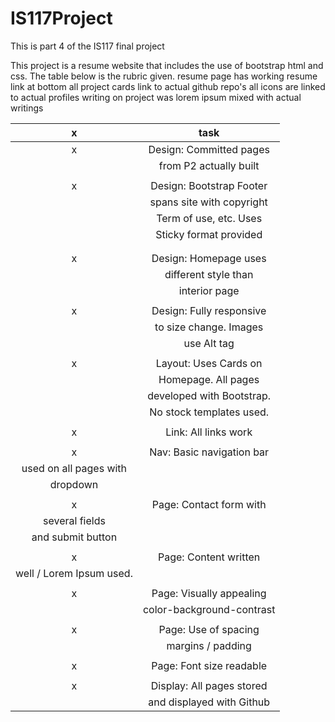 # IS117Project
This is part 4 of the IS117 final project

This project is a resume website that includes the use of bootstrap html and css.
The table below is the rubric given.
resume page has working resume link at bottom
all project cards link to actual github repo's
all icons are linked to actual profiles
writing on project was lorem ipsum mixed with actual writings

| x    |          task           |
|:----:|:-----------------------:|
|  x   | Design: Committed pages |
|      |  from P2 actually built |
|      |                         |
|   x  |Design: Bootstrap Footer |
|      |spans site with copyright|
|      |Term of use, etc. Uses   |
|      |Sticky format provided   |                      
|      |                         |
|      |                         |
|   x  |Design: Homepage uses    |
|      |different style than     |
|      |interior page            |             
|      |                         |
|   x  |Design: Fully responsive |
|      |to size change. Images   |
|      |use Alt tag              |           
|      |                         |
|   x  |Layout: Uses Cards on    |
|      |Homepage. All pages      |
|      |developed with Bootstrap.|
|      |No stock templates used. |                        
|      |                         |
|   x  |	Link: All links work   |
|      |                         |
|   x  |Nav: Basic navigation bar| 
|       used on all pages with   | 
|       dropdown                 |        
|      |                         |
|   x  |Page: Contact form with  |
|       several fields           |
|       and submit button        |                 
|      |                         |
|   x  |Page: Content written    |
|       well / Lorem Ipsum used. |                       
|      |                         |
|   x  |Page: Visually appealing |
|      |color-background-contrast|
|      |                         |
|  x   |	Page: Use of spacing   |
|      | margins / padding       |
|      |                         |
|   x  |Page: Font size readable |
|      |                         |
|   x  |Display: All pages stored|
|      |and displayed with Github|
